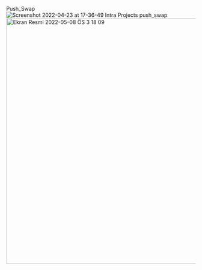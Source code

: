 Push_Swap
![Screenshot 2022-04-23 at 17-36-49 Intra Projects push_swap](https://user-images.githubusercontent.com/94300378/164946838-a9c06b18-fe98-413b-976e-f58c9c31285c.png)
<img width="655" alt="Ekran Resmi 2022-05-08 ÖS 3 18 09" src="https://user-images.githubusercontent.com/94300378/167295780-a877288e-5cdf-48a5-bfe5-500d995ebdf1.png">
